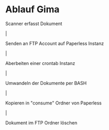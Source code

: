 # Ablauf Gima

Scanner erfasst Dokument

|

Senden an FTP Account auf Paperless Instanz

|

Aberbeiten einer crontab Instanz

|

Umwandeln der Dokumente per BASH

|

Kopieren in "consume" Ordner von Paperless

|

Dokument im FTP Ordner löschen
